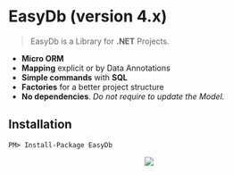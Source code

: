 # EasyDb (version 4.x)

> EasyDb is a Library for **.NET** Projects.

* **Micro ORM**
* **Mapping** explicit or by Data Annotations
* **Simple commands** with **SQL**
* **Factories** for a better project structure
* **No dependencies**. _Do not require to update the Model._

## Installation

```
PM> Install-Package EasyDb
```

<p align="center">
  <img src="http://res.cloudinary.com/romagny13/image/upload/v1475077310/easyDb_logo_lrcq7m.png"/>
</p>










